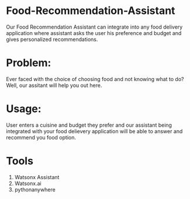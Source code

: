 # Food-Recommendation-Assistant

Our Food Recommendation Assistant can integrate into any food delivery application where assistant asks the user his preference and budget and gives personalized recommendations.

# Problem:
Ever faced with the choice of choosing food and not knowing what to do? Well, our assitant will help you out here.

# Usage:
User enters a cuisine and budget they prefer and our assistant being integrated with your food delievery application will be able to answer and recommend you food option.

# Tools
1. Watsonx Assistant
2. Watsonx.ai
3. pythonanywhere

